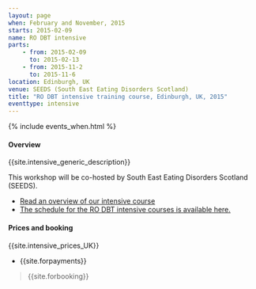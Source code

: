 ```yaml
---
layout: page
when: February and November, 2015
starts: 2015-02-09
name: RO DBT intensive
parts:
    - from: 2015-02-09
      to: 2015-02-13
    - from: 2015-11-2
      to: 2015-11-6
location: Edinburgh, UK
venue: SEEDS (South East Eating Disorders Scotland)
title: "RO DBT intensive training course, Edinburgh, UK, 2015"
eventtype: intensive
---
```



{% include events_when.html %}


#### Overview

{{site.intensive_generic_description}}

This workshop will be co-hosted by South East Eating Disorders Scotland (SEEDS).

- [Read an overview of our intensive course](/training/intensive.html)
- [The schedule for the RO DBT intensive courses is available here.](/training/intensive/timetable.html)


#### Prices and booking

{{site.intensive_prices_UK}}

- {{site.forpayments}}


> {{site.forbooking}}



<!-- #### Travel information

TBC -->
